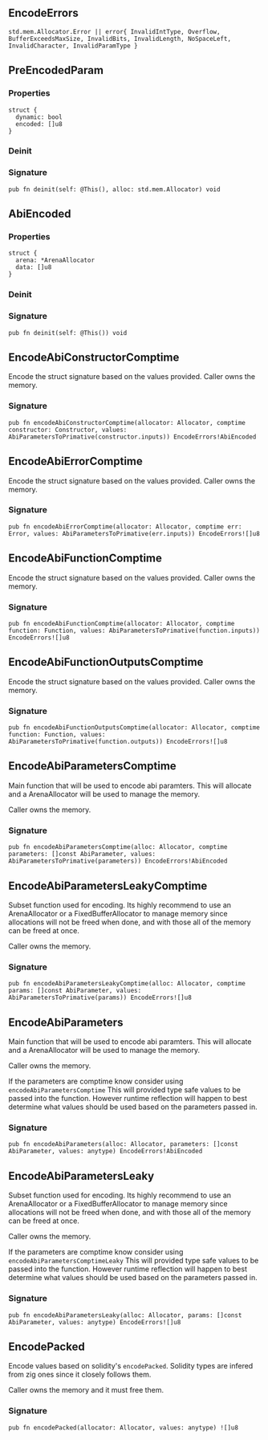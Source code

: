 ## EncodeErrors

```zig
std.mem.Allocator.Error || error{ InvalidIntType, Overflow, BufferExceedsMaxSize, InvalidBits, InvalidLength, NoSpaceLeft, InvalidCharacter, InvalidParamType }
```

## PreEncodedParam

### Properties

```zig
struct {
  dynamic: bool
  encoded: []u8
}
```

### Deinit
### Signature

```zig
pub fn deinit(self: @This(), alloc: std.mem.Allocator) void
```

## AbiEncoded

### Properties

```zig
struct {
  arena: *ArenaAllocator
  data: []u8
}
```

### Deinit
### Signature

```zig
pub fn deinit(self: @This()) void
```

## EncodeAbiConstructorComptime
Encode the struct signature based on the values provided.
Caller owns the memory.

### Signature

```zig
pub fn encodeAbiConstructorComptime(allocator: Allocator, comptime constructor: Constructor, values: AbiParametersToPrimative(constructor.inputs)) EncodeErrors!AbiEncoded
```

## EncodeAbiErrorComptime
Encode the struct signature based on the values provided.
Caller owns the memory.

### Signature

```zig
pub fn encodeAbiErrorComptime(allocator: Allocator, comptime err: Error, values: AbiParametersToPrimative(err.inputs)) EncodeErrors![]u8
```

## EncodeAbiFunctionComptime
Encode the struct signature based on the values provided.
Caller owns the memory.

### Signature

```zig
pub fn encodeAbiFunctionComptime(allocator: Allocator, comptime function: Function, values: AbiParametersToPrimative(function.inputs)) EncodeErrors![]u8
```

## EncodeAbiFunctionOutputsComptime
Encode the struct signature based on the values provided.
Caller owns the memory.

### Signature

```zig
pub fn encodeAbiFunctionOutputsComptime(allocator: Allocator, comptime function: Function, values: AbiParametersToPrimative(function.outputs)) EncodeErrors![]u8
```

## EncodeAbiParametersComptime
Main function that will be used to encode abi paramters.
This will allocate and a ArenaAllocator will be used to manage the memory.

Caller owns the memory.

### Signature

```zig
pub fn encodeAbiParametersComptime(alloc: Allocator, comptime parameters: []const AbiParameter, values: AbiParametersToPrimative(parameters)) EncodeErrors!AbiEncoded
```

## EncodeAbiParametersLeakyComptime
Subset function used for encoding. Its highly recommend to use an ArenaAllocator
or a FixedBufferAllocator to manage memory since allocations will not be freed when done,
and with those all of the memory can be freed at once.

Caller owns the memory.

### Signature

```zig
pub fn encodeAbiParametersLeakyComptime(alloc: Allocator, comptime params: []const AbiParameter, values: AbiParametersToPrimative(params)) EncodeErrors![]u8
```

## EncodeAbiParameters
Main function that will be used to encode abi paramters.
This will allocate and a ArenaAllocator will be used to manage the memory.

Caller owns the memory.

If the parameters are comptime know consider using `encodeAbiParametersComptime`
This will provided type safe values to be passed into the function.
However runtime reflection will happen to best determine what values should be used based
on the parameters passed in.

### Signature

```zig
pub fn encodeAbiParameters(alloc: Allocator, parameters: []const AbiParameter, values: anytype) EncodeErrors!AbiEncoded
```

## EncodeAbiParametersLeaky
Subset function used for encoding. Its highly recommend to use an ArenaAllocator
or a FixedBufferAllocator to manage memory since allocations will not be freed when done,
and with those all of the memory can be freed at once.

Caller owns the memory.

If the parameters are comptime know consider using `encodeAbiParametersComptimeLeaky`
This will provided type safe values to be passed into the function.
However runtime reflection will happen to best determine what values should be used based
on the parameters passed in.

### Signature

```zig
pub fn encodeAbiParametersLeaky(alloc: Allocator, params: []const AbiParameter, values: anytype) EncodeErrors![]u8
```

## EncodePacked
Encode values based on solidity's `encodePacked`.
Solidity types are infered from zig ones since it closely follows them.

Caller owns the memory and it must free them.

### Signature

```zig
pub fn encodePacked(allocator: Allocator, values: anytype) ![]u8
```


